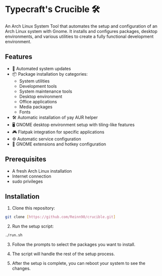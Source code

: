 # Typecraft's Crucible 🛠️

An Arch Linux System Tool that automates the setup and configuration of an Arch Linux system with Gnome. It installs and configures packages, desktop environments, and various utilities to create a fully functional development environment.

## Features

- 🔄 Automated system updates
- 📦 Package installation by categories:
  - System utilities
  - Development tools
  - System maintenance tools
  - Desktop environment
  - Office applications
  - Media packages
  - Fonts
- 🛠️ Automatic installation of yay AUR helper
- 🖥️ GNOME desktop environment setup with tiling-like features
- 🎮 Flatpak integration for specific applications
- ⚙️ Automatic service configuration
- 🔧 GNOME extensions and hotkey configuration

## Prerequisites

- A fresh Arch Linux installation
- Internet connection
- sudo privileges

## Installation

1. Clone this repository:

```bash
git clone [https://github.com/Reinn90/crucible.git]
```

2. Run the setup script:

```bash
./run.sh
```

3. Follow the prompts to select the packages you want to install.

4. The script will handle the rest of the setup process.

5. After the setup is complete, you can reboot your system to see the changes.
